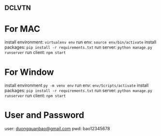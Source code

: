 ## DCLVTN
# For MAC
install environment:
  `virtualenv env`
run env:
  `source env/bin/activate`
install packages:
  `pip install -r requirements.txt`
run server:
  `python manage.py runserver`
run client:
  `npm start`
# For Window
install environment
  `py -m venv env`
run env:
  `env/Scripts/activate`
install packages:
  `pip install -r requirements.txt`
run server:
  `python manage.py runserver`
run client:
  `npm start`
# User and Password
user: duongquanbao@gmail.com
pwd: bao12345678
